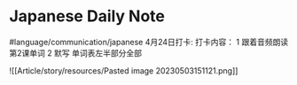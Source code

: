 # Japanese Daily Note

#language/communication/japanese 4月24日打卡: 打卡内容： 1 跟着音频朗读第2课单词 2 默写 单词表左半部分全部 

![[Article/story/resources/Pasted image 20230503151121.png]]